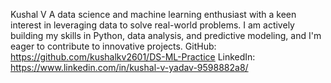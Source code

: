 Kushal V
A data science and machine learning enthusiast with a keen interest in leveraging data to solve real-world problems. I am actively building my skills in Python, data analysis, and predictive modeling, and I'm eager to contribute to innovative projects.
GitHub: https://github.com/kushalkv2601/DS-ML-Practice
LinkedIn: https://www.linkedin.com/in/kushal-v-yadav-9598882a8/
